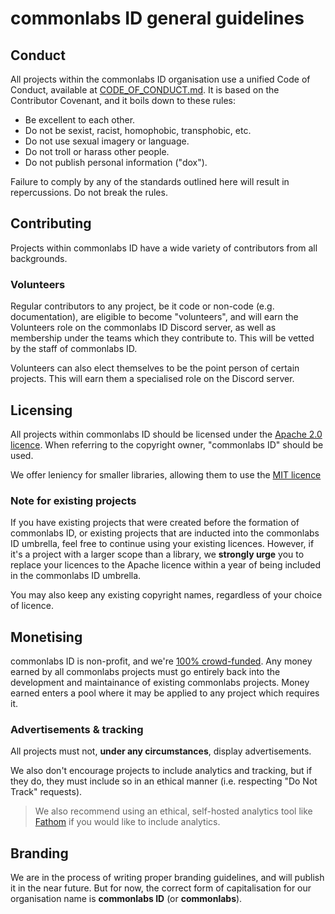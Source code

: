 # commonlabs ID general guidelines

## Conduct

All projects within the commonlabs ID organisation use a unified Code of Conduct, available at [CODE_OF_CONDUCT.md](CODE_OF_CONDUCT.md). It is based on the Contributor Covenant, and it boils down to these rules:

- Be excellent to each other.
- Do not be sexist, racist, homophobic, transphobic, etc.
- Do not use sexual imagery or language.
- Do not troll or harass other people.
- Do not publish personal information ("dox").

Failure to comply by any of the standards outlined here will result in repercussions. Do not break the rules.

## Contributing

Projects within commonlabs ID have a wide variety of contributors from all backgrounds.

### Volunteers

Regular contributors to any project, be it code or non-code (e.g. documentation), are eligible to become "volunteers", and will earn the Volunteers role on the commonlabs ID Discord server, as well as membership under the teams which they contribute to. This will be vetted by the staff of commonlabs ID.

Volunteers can also elect themselves to be the point person of certain projects. This will earn them a specialised role on the Discord server.

## Licensing

All projects within commonlabs ID should be licensed under the [Apache 2.0 licence](https://www.apache.org/licenses/LICENSE-2.0). When referring to the copyright owner, "commonlabs ID" should be used.

We offer leniency for smaller libraries, allowing them to use the [MIT licence](https://opensource.org/licenses/MIT)

### Note for existing projects

If you have existing projects that were created before the formation of commonlabs ID, or existing projects that are inducted into the commonlabs ID umbrella, feel free to continue using your existing licences. However, if it's a project with a larger scope than a library, we **strongly urge** you to replace your licences to the Apache licence within a year of being included in the commonlabs ID umbrella.

You may also keep any existing copyright names, regardless of your choice of licence.

## Monetising

commonlabs ID is non-profit, and we're [100% crowd-funded](https://karyakarsa.com/commonlabs). Any money earned by all commonlabs projects must go entirely back into the development and maintainance of existing commonlabs projects. Money earned enters a pool where it may be applied to any project which requires it.

### Advertisements & tracking

All projects must not, **under any circumstances**, display advertisements.

We also don't encourage projects to include analytics and tracking, but if they do, they must include so in an ethical manner (i.e. respecting "Do Not Track" requests).

> We also recommend using an ethical, self-hosted analytics tool like [Fathom](https://usefathom.com/) if you would like to include analytics.

## Branding

We are in the process of writing proper branding guidelines, and will publish it in the near future. But for now, the correct form of capitalisation for our organisation name is **commonlabs ID** (or **commonlabs**).
